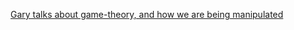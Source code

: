 [Gary talks about game-theory, and how we are being manipulated](https://www.youtube.com/watch?v=HezHJKZ47Ck)

